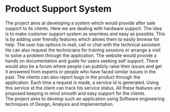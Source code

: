 # Product Support System
The project aims at developing a system which would provide after sale support to its clients. Here we are dealing with hardware support.
The idea is to make customer support system as seamless and easy as possible. This is by adding user friendly features which allows them to easily browse for help. The user has options to mail, call or chat with the technical assistant. He can also request the technicians for training sessions or arrange a visit to solve a problem through the application. 
The website would provide a hands on documentation and guide for users seeking self support. There would also be a forum where people can publicly raise their issues and get it answered from experts or people who have faced similar issues in the past.
The clients can also report bugs in the product through the application. Each time a request is made, a service id is generated. Using this service id the client can track his service status.
All these features are proposed keeping in mind smooth and easy support for the clients.<br>
The project aims to develop such an application using Software engineering techniques of Design, Analysis and Implementation.
